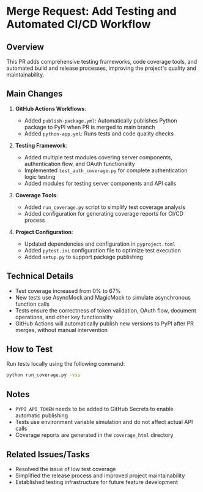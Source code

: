 # Merge Request: Add Testing and Automated CI/CD Workflow

## Overview
This PR adds comprehensive testing frameworks, code coverage tools, and automated build and release processes, improving the project's quality and maintainability.

## Main Changes
1. **GitHub Actions Workflows**:
   - Added `publish-package.yml`: Automatically publishes Python package to PyPI when PR is merged to main branch
   - Added `python-app.yml`: Runs tests and code quality checks

2. **Testing Framework**:
   - Added multiple test modules covering server components, authentication flow, and OAuth functionality
   - Implemented `test_auth_coverage.py` for complete authentication logic testing
   - Added modules for testing server components and API calls

3. **Coverage Tools**:
   - Added `run_coverage.py` script to simplify test coverage analysis
   - Added configuration for generating coverage reports for CI/CD process

4. **Project Configuration**:
   - Updated dependencies and configuration in `pyproject.toml`
   - Added `pytest.ini` configuration file to optimize test execution
   - Added `setup.py` to support package publishing

## Technical Details
- Test coverage increased from 0% to 67%
- New tests use AsyncMock and MagicMock to simulate asynchronous function calls
- Tests ensure the correctness of token validation, OAuth flow, document operations, and other key functionality
- GitHub Actions will automatically publish new versions to PyPI after PR merges, without manual intervention

## How to Test
Run tests locally using the following command:
```bash
python run_coverage.py -vxs
```

## Notes
- `PYPI_API_TOKEN` needs to be added to GitHub Secrets to enable automatic publishing
- Tests use environment variable simulation and do not affect actual API calls
- Coverage reports are generated in the `coverage_html` directory

## Related Issues/Tasks
- Resolved the issue of low test coverage
- Simplified the release process and improved project maintainability
- Established testing infrastructure for future feature development 